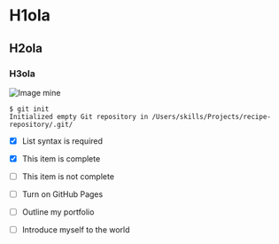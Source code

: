 # H1ola
## H2ola
### H3ola
![Image mine](https://media.licdn.com/dms/image/D5603AQGxZ6ogWSYRLA/profile-displayphoto-shrink_200_200/0/1686591114712?e=1692230400&v=beta&t=avDYrJyMdJm9aJ4Gs74Kegd0Jsd02HqBncSdso8fu2M)
```
$ git init
Initialized empty Git repository in /Users/skills/Projects/recipe-repository/.git/
```
- [x] List syntax is required
- [x] This item is complete
- [ ] This item is not complete

- [ ] Turn on GitHub Pages
- [ ] Outline my portfolio
- [ ] Introduce myself to the world
